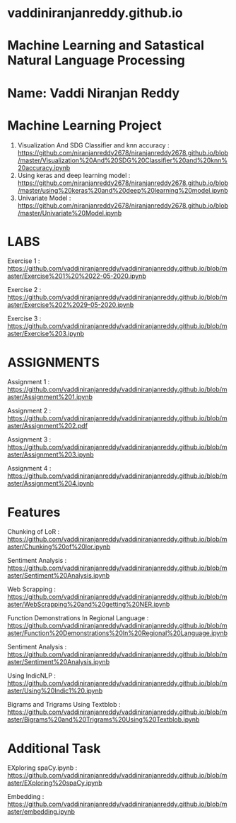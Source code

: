 # vaddiniranjanreddy.github.io
# Machine Learning and Satastical Natural Language Processing
# Name: Vaddi Niranjan Reddy

# Machine Learning Project
1. Visualization And SDG Classifier and knn accuracy : https://github.com/niranjanreddy2678/niranjanreddy2678.github.io/blob/master/Visualization%20And%20SDG%20Classifier%20and%20knn%20accuracy.ipynb
2. Using keras and deep learning model : https://github.com/niranjanreddy2678/niranjanreddy2678.github.io/blob/master/using%20keras%20and%20deep%20learning%20model.ipynb
3. Univariate Model : https://github.com/niranjanreddy2678/niranjanreddy2678.github.io/blob/master/Univariate%20Model.ipynb


# LABS

Exercise 1 : https://github.com/vaddiniranjanreddy/vaddiniranjanreddy.github.io/blob/master/Exercise%201%20%2022-05-2020.ipynb

Exercise 2 : https://github.com/vaddiniranjanreddy/vaddiniranjanreddy.github.io/blob/master/Exercise%202%2029-05-2020.ipynb
 
Exercise 3 : https://github.com/vaddiniranjanreddy/vaddiniranjanreddy.github.io/blob/master/Exercise%203.ipynb

# ASSIGNMENTS

Assignment 1 : https://github.com/vaddiniranjanreddy/vaddiniranjanreddy.github.io/blob/master/Assignment%201.ipynb 

Assignment 2 : https://github.com/vaddiniranjanreddy/vaddiniranjanreddy.github.io/blob/master/Assignment%202.pdf

Assignment 3 : https://github.com/vaddiniranjanreddy/vaddiniranjanreddy.github.io/blob/master/Assignment%203.ipynb

Assignment 4 : https://github.com/vaddiniranjanreddy/vaddiniranjanreddy.github.io/blob/master/Assignment%204.ipynb

# Features
Chunking of LoR : https://github.com/vaddiniranjanreddy/vaddiniranjanreddy.github.io/blob/master/Chunking%20of%20lor.ipynb

Sentiment Analysis : https://github.com/vaddiniranjanreddy/vaddiniranjanreddy.github.io/blob/master/Sentiment%20Analysis.ipynb

Web Scrapping : https://github.com/vaddiniranjanreddy/vaddiniranjanreddy.github.io/blob/master/WebScrapping%20and%20getting%20NER.ipynb

Function Demonstrations In Regional Language : https://github.com/vaddiniranjanreddy/vaddiniranjanreddy.github.io/blob/master/Function%20Demonstrations%20In%20Regional%20Language.ipynb

Sentiment Analysis : https://github.com/vaddiniranjanreddy/vaddiniranjanreddy.github.io/blob/master/Sentiment%20Analysis.ipynb

Using IndicNLP : https://github.com/vaddiniranjanreddy/vaddiniranjanreddy.github.io/blob/master/Using%20Indic1%20.ipynb

Bigrams and Trigrams Using Textblob : https://github.com/vaddiniranjanreddy/vaddiniranjanreddy.github.io/blob/master/Bigrams%20and%20Trigrams%20Using%20Textblob.ipynb

# Additional Task

EXploring spaCy.ipynb : https://github.com/vaddiniranjanreddy/vaddiniranjanreddy.github.io/blob/master/EXploring%20spaCy.ipynb

Embedding : https://github.com/vaddiniranjanreddy/vaddiniranjanreddy.github.io/blob/master/embedding.ipynb
